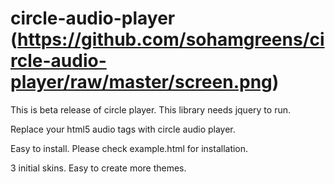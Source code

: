 # circle-audio-player (https://github.com/sohamgreens/circle-audio-player/raw/master/screen.png)

This is beta release of circle player. This library needs jquery to run. 

Replace your html5 audio tags with circle audio player.

Easy to install. Please check example.html for installation.

3 initial skins. Easy to create more themes. 
